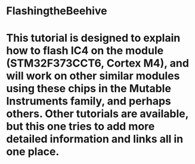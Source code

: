 # FlashingtheBeehive

# This tutorial is designed to explain how to flash IC4 on the module (STM32F373CCT6, Cortex M4), and will work on other similar modules using these chips in the Mutable Instruments family, and perhaps others. Other tutorials are available, but this one tries to add more detailed information and links all in one place.
